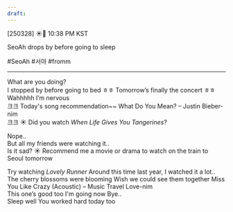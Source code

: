 ```yaml
---
draft:
---
```

[250328] ☀️💭 10:38 PM KST

SeoAh drops by before going to sleep

#SeoAh #서아 #fromm
___
What are you doing?  
I stopped by before going to bed ㅎㅎ
Tomorrow’s finally the concert ㅎㅎ  
Wahhhhh
I’m nervous  
크크
Today's song recommendation~~
What Do You Mean? – Justin Bieber-nim  
크크
☀️ Did you watch _When Life Gives You Tangerines_? 

Nope..  
But all my friends were watching it..  
Is it sad?
☀️ Recommend me a movie or drama to watch on the train to Seoul tomorrow

Try watching _Lovely Runner_
Around this time last year, I watched it a lot..  
The cherry blossoms were blooming
Wish we could see them together
Miss You Like Crazy (Acoustic) – Music Travel Love-nim  
This one’s good too
I'm going now
Bye..  
Sleep well 
You worked hard today too 